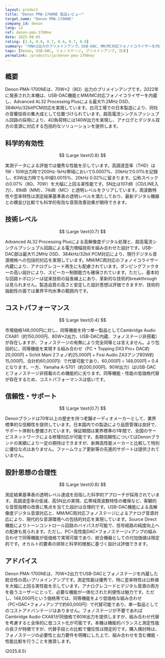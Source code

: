 ```yaml
---
layout: product
title: "Denon PMA-1700NE 製品レビュー"
target_name: "Denon PMA-1700NE"
company_id: denon
lang: ja
ref: denon-pma-1700ne
date: 2025-08-05
rating: [3.4, 0.8, 0.7, 0.4, 0.7, 0.8]
summary: "70W×2出力のプリメインアンプ。USB-DAC、MM/MC対応フォノイコライザーを内蔵し、Advanced AL32 Processing Plusによる高解像度音源対応を特徴とする。測定性能は優秀だが、同等機能をより低価格な組み合わせで代替可能でコストパフォーマンスは低い。"
tags: [Denon, USB-DAC, フォノステージ, プリメインアンプ, 日本]
permalink: /products/ja/denon-pma-1700ne/
---
```

## 概要

Denon PMA-1700NEは、70W×2（8Ω）出力のプリメインアンプです。2022年に発表された本機は、USB-DAC機能とMM/MC対応フォノイコライザーを内蔵し、Advanced AL32 Processing Plusによる最大11.2MHz DSD、384kHz/32bitPCM対応を実現しています。白河工場での日本製造により、同社の音響技術の集大成として位置づけられています。超高電流シングルプッシュプル回路の採用により、4Ω負荷時には140W出力を実現し、アナログとデジタル双方の音源に対応する包括的なソリューションを提供します。

## 科学的有効性

$$ \Large \text{0.8} $$

実測データによる評価では優秀な性能を示しています。高調波歪率（THD）は1W・10W出力時で200Hz-1kHz帯域において0.0007%、20kHzで0.01%を記録し、63W出力時でも中域0.0015%、20kHz 0.02%に留まります。公称スペックの0.07%（8Ω、70W）を大幅に上回る実性能です。SN比は107dB（CD/LINE入力）、89dB（MM）、74dB（MC）と透明レベルをクリアしています。周波数特性や歪率特性は測定結果基準表の透明レベルを満たしており、最新デジタル機器との横並び比較でも科学的有効な音質改善効果が期待できます。

## 技術レベル

$$ \Large \text{0.7} $$

Advanced AL32 Processing Plusによる高解像度デジタル処理と、超高電流シングルプッシュプル回路による電力増幅技術を組み合わせた設計です。USB-DAC部は最大11.2MHz DSD、384kHz/32bit PCM対応により、現行デジタル音源規格への包括的対応を実現しています。MM/MC両対応のフォノイコライザー内蔵により、アナログレコード再生にも配慮されています。ダンピングファクターの高い設計により、スピーカー制御能力も確保されています。ただし、基本的な回路トポロジーは従来技術の延長線上にあり、革新的な技術的breakthrough は見られません。製造品質の高さと安定した設計思想は評価できますが、技術的独創性の面では業界平均水準の範囲内です。

## コストパフォーマンス

$$ \Large \text{0.4} $$

市場価格148,000円に対し、同等機能を持つ単一製品としてCambridge Audio CXA81（約150,000円、80W×2出力、USB-DAC内蔵、フォノステージ非搭載）が存在しますが、フォノステージの有無により完全同等とは言えません。より包括的に、同等機能を実現する組み合わせ（PC + Topping DX3 Pro+ DAC約20,000円 + Schiit Mani 2フォノ約25,000円 + Fosi Audio ZA3アンプ80W約15,000円、合計約60,000円）で代替可能であり、60,000円 ÷ 148,000円 = 0.4となります。一方、Yamaha A-S701（約200,000円、90W出力）はUSB-DACとフォノステージ非搭載のため機能的に劣ります。同等機能・性能の低価格代替が存在するため、コストパフォーマンスは低いです。

## 信頼性・サポート

$$ \Large \text{0.7} $$

Denonブランドは70年以上の歴史を持つ老舗オーディオメーカーとして、業界標準的な信頼性を提供しています。日本国内での製造により品質管理は良好で、サポート体制も整備されています。保証期間は業界標準の1年間で、全国のサービスネットワークによる修理対応が可能です。長期信頼性についてはDenonブランドの実績により一定の期待はできますが、新興高性能メーカーと比較して特別に優位な点はありません。ファームウェア更新等の先進的サポートは提供されていません。

## 設計思想の合理性

$$ \Large \text{0.8} $$

測定結果基準表の透明レベル達成を目指した科学的アプローチが採用されています。高調波歪率の低減、高SN比の実現、広帯域周波数特性の確保など、客観的な音質指標の改善に焦点を当てた設計は合理的です。USB-DAC機能による高解像度デジタル音源対応と、MM/MC両対応フォノステージによるアナログ音源対応により、現代的な音源環境への包括的対応を実現しています。Source Direct機能によりトーンコントロール回路のバイパスが可能で、信号経路の純度向上への配慮も見られます。ただし、PC+高性能DAC+フォノステージ+アンプの組み合わせで同等機能が低価格で実現可能であり、統合機器としての付加価値は限定的です。オカルト的要素の排除と科学的根拠に基づく設計は評価できます。

## アドバイス

Denon PMA-1700NEは、70W×2出力でUSB-DACとフォノステージを内蔵した統合性の高いプリメインアンプです。測定性能は優秀で、特に歪率特性は公称値を大幅に上回る実性能を示しています。アナログレコードとデジタル音源の両方を扱うユーザーにとって、必要な機能が一体化された利便性は魅力です。ただし、148,000円という価格帯では、同等機能をより低価格な組み合わせ（PC+DAC+フォノ+アンプで約60,000円）で代替可能であり、単一製品としてのコストアドバンテージはありません。フォノステージが不要であればCambridge Audio CXA81が同価格で80W出力を提供しますが、組み合わせ代替を考慮すると全体的に低コスト化が可能です。本機は機能的バランスと測定性能の良さが特徴ですが、代替手段との比較で優位性は限定的です。購入検討時は、フォノステージの必要性と出力要件を明確にした上で、組み合わせを含む機能・性能比較を行うことを推奨します。

(2025.8.5)
